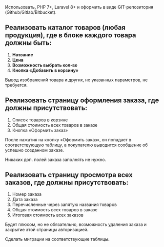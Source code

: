 
Использовать, PHP 7+, Laravel 8+ и оформить в виде GIT-репозитория (Github/Gitlab/Bitbucket).

## Реализовать каталог товаров (любая продукция), где в блоке каждого товара должны быть:

1. **Название**
2. **Цена**
3. **Возможность выбрать кол-во**
4. **Кнопка «Добавить в корзину»**

Вывод изображений товара и других, не указанных параметров, не требуется.

## Реализовать страницу оформления заказа, где должны присутствовать:

1. Список товаров в корзине
2. Общая стоимость всех товаров в заказе
3. Кнопка «Оформить заказ»

После нажатия на кнопку «Оформить заказ», он попадает в соответствующую таблицу, а покупателю выводится сообщение об успешно созданном заказе.

Никаких доп. полей заказа заполнять не нужно.

## Реализовать страницу просмотра всех заказов, где должны присутствовать:

1. Номер заказа
2. Дата заказа
3. Перечисленные через запятую названия товаров
4. Общая стоимость всех товаров в заказе
5. Итоговая стоимость всех заказов

Будет плюсом, но не обязательно, возможность удаления заказа и закрытие этой страницы авторизацией.

Сделать миграции на соответствующие таблицы.

